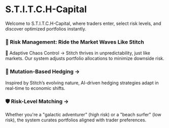 # S.T.I.T.C.H-Capital
Welcome to S.T.I.T.C.H-Capital, where traders enter, select risk levels, and discover optimized portfolios instantly.

### 🌊 Risk Management: Ride the Market Waves Like Stitch  
🐾 Adaptive Chaos Control → Stitch thrives in unpredictability, just like markets. Our system  adjusts portfolio allocations to minimize downside risk.   
### 🧬 Mutation-Based Hedging →   
Inspired by Stitch’s evolving nature, AI-driven hedging strategies adapt in real-time to economic shifts.   
### 🛡️ Risk-Level Matching →  
Whether you're a "galactic adventurer" (high risk) or a "beach surfer" (low risk), the system curates portfolios aligned with trader preferences. 
